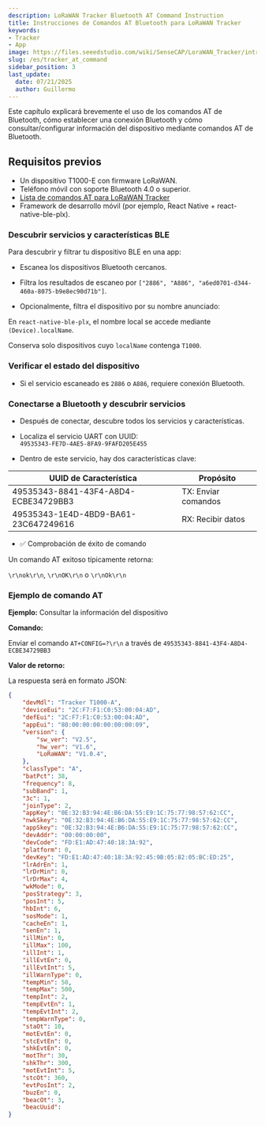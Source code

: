 ```yaml
---
description: LoRaWAN Tracker Bluetooth AT Command Instruction
title: Instrucciones de Comandos AT Bluetooth para LoRaWAN Tracker
keywords:
- Tracker
- App
image: https://files.seeedstudio.com/wiki/SenseCAP/LoraWAN_Tracker/intro-e.webp
slug: /es/tracker_at_command
sidebar_position: 3
last_update:
  date: 07/21/2025
  author: Guillermo
---
```


Este capítulo explicará brevemente el uso de los comandos AT de Bluetooth, cómo establecer una conexión Bluetooth y cómo consultar/configurar información del dispositivo mediante comandos AT de Bluetooth.

## Requisitos previos

- Un dispositivo T1000-E con firmware LoRaWAN.
- Teléfono móvil con soporte Bluetooth 4.0 o superior.
- [Lista de comandos AT para LoRaWAN Tracker](https://files.seeedstudio.com/wiki/SenseCAP/LoraWAN_Tracker/LoRaWAN%20Tracker%20AT%20Command.pdf)
- Framework de desarrollo móvil (por ejemplo, React Native + react-native-ble-plx).

### Descubrir servicios y características BLE

Para descubrir y filtrar tu dispositivo BLE en una app:

* Escanea los dispositivos Bluetooth cercanos.
* Filtra los resultados de escaneo por `["2886", "A886", "a6ed0701-d344-460a-8075-b9e8ec90d71b"]`.

* Opcionalmente, filtra el dispositivo por su nombre anunciado:

 En `react-native-ble-plx`, el nombre local se accede mediante `(Device).localName`.

 Conserva solo dispositivos cuyo `localName` contenga `T1000`.

### Verificar el estado del dispositivo

* Si el servicio escaneado es `2886` o `A886`, requiere conexión Bluetooth.

### Conectarse a Bluetooth y descubrir servicios

* Después de conectar, descubre todos los servicios y características.

* Localiza el servicio UART con UUID:  
`49535343-FE7D-4AE5-8FA9-9FAFD205E455`

* Dentro de este servicio, hay dos características clave:

| UUID de Característica                          | Propósito       |
|------------------------------------------------|-----------------|
| 49535343-8841-43F4-A8D4-ECBE34729BB3           | TX: Enviar comandos |
| 49535343-1E4D-4BD9-BA61-23C647249616           | RX: Recibir datos   |

* ✅ Comprobación de éxito de comando

Un comando AT exitoso típicamente retorna:

`\r\nok\r\n`, `\r\nOK\r\n` o `\r\nOk\r\n`

### Ejemplo de comando AT

**Ejemplo:** Consultar la información del dispositivo

**Comando:**

Enviar el comando `AT+CONFIG=?\r\n` a través de `49535343-8841-43F4-A8D4-ECBE34729BB3`

**Valor de retorno:**

La respuesta será en formato JSON:

```json
{
	"devMdl": "Tracker T1000-A",
	"deviceEui": "2C:F7:F1:C0:53:00:04:AD",
	"defEui": "2C:F7:F1:C0:53:00:04:AD",
	"appEui": "80:00:00:00:00:00:00:09",
	"version": {
		"sw_ver": "V2.5",
		"hw_ver": "V1.6",
		"LoRaWAN": "V1.0.4",
	},
	"classType": "A",
	"batPct": 38,
	"frequency": 8,
	"subBand": 1,
	"3c": 1,
	"joinType": 2,
	"appKey": "0E:32:B3:94:4E:B6:DA:55:E9:1C:75:77:98:57:62:CC",
	"nwkSkey": "0E:32:B3:94:4E:B6:DA:55:E9:1C:75:77:98:57:62:CC",
	"appSkey": "0E:32:B3:94:4E:B6:DA:55:E9:1C:75:77:98:57:62:CC",
	"devAddr": "00:00:00:00",
	"devCode": "FD:E1:AD:47:40:18:3A:92",
	"platform": 0,
	"devKey": "FD:E1:AD:47:40:18:3A:92:45:9B:05:82:05:BC:ED:25",
	"lrAdrEn": 1,
	"lrDrMin": 0,
	"lrDrMax": 4,
	"wkMode": 0,
	"posStrategy": 3,
	"posInt": 5,
	"hbInt": 6,
	"sosMode": 1,
	"cacheEn": 1,
	"senEn": 1,
	"illMin": 0,
	"illMax": 100,
	"illInt": 1,
	"illEvtEn": 0,
	"illEvtInt": 5,
	"illWarnType": 0,
	"tempMin": 50,
	"tempMax": 500,
	"tempInt": 2,
	"tempEvtEn": 1,
	"tempEvtInt": 2,
	"tempWarnType": 0,
	"staOt": 10,
	"motEvtEn": 0,
	"stcEvtEn": 0,
	"shkEvtEn": 0,
	"motThr": 30,
	"shkThr": 300,
	"motEvtInt": 5,
	"stcOt": 360,
	"evtPosInt": 2,
	"buzEn": 0,
	"beacOt": 3,
	"beacUuid": 
}
```

